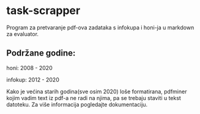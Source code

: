 # task-scrapper
Program za pretvaranje pdf-ova zadataka s infokupa i honi-ja u markdown za evaluator.

## Podržane godine:
honi: 2008 - 2020

infokup: 2012 - 2020

Kako je većina starih godina(sve osim 2020) loše formatirana, pdfminer kojim vadim text iz pdf-a ne radi na njima, pa se trebaju staviti u tekst datoteku. Za više informacija pogledajte dokumentaciju.
